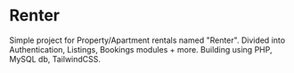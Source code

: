 # Renter
Simple project for Property/Apartment rentals named "Renter". Divided into Authentication, Listings, Bookings modules + more. Building using PHP, MySQL db, TailwindCSS.
